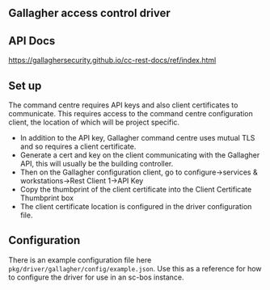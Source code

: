 ## Gallagher access control driver 

## API Docs
https://gallaghersecurity.github.io/cc-rest-docs/ref/index.html

## Set up

The command centre requires API keys and also client certificates to communicate. 
This requires access to the command centre configuration client, the location of which will be project specific.
- In addition to the API key, Gallagher command centre uses mutual TLS and so requires a client certificate. 
- Generate a cert and key on the client communicating with the Gallagher API, this will usually be the building controller.
- Then on the Gallagher configuration client, go to configure->services & workstations->Rest Client 1->API Key
- Copy the thumbprint of the client certificate into the Client Certificate Thumbprint box
- The client certificate location is configured in the driver configuration file.

## Configuration

There is an example configuration file here `pkg/driver/gallagher/config/example.json`. 
Use this as a reference for how to configure the driver for use in an sc-bos instance.
